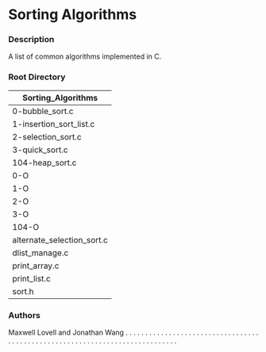 # Sorting Algorithms
### Description
A list of common algorithms implemented in C.
### Root Directory
| Sorting_Algorithms  |
| ------------- |
| 0-bubble_sort.c|
| 1-insertion_sort_list.c|
| 2-selection_sort.c|
| 3-quick_sort.c|
| 104-heap_sort.c|
| 0-O |
| 1-O |
| 2-O |
| 3-O |
| 104-O |
| alternate_selection_sort.c |
| dlist_manage.c |
| print_array.c |
|print_list.c |
| sort.h |
### Authors
Maxwell Lovell and Jonathan Wang
.
.
.
.
.
.
.
.
.
.
.
.
.
.
.
.
.
.
.
.
.
.
.
.
.
.
.
.
.
.
.
.
.
.
.
.
.
.
.
.
.
.
.
.
.
.
.
.
.
.
.
.
.
.
.
.
.
.
.
.
.
.
.
.
.
.
.
.
.
.
.
.
.
.
.
.
.

